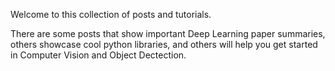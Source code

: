 Welcome to this collection of posts and tutorials.

There are some posts that show important Deep Learning paper summaries, others showcase cool python libraries, and others will help you get started in Computer Vision and Object Dectection. 

